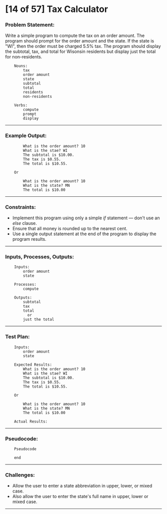 # [14 of 57] Tax Calculator

### Problem Statement:

Write a simple program to compute the tax on an order amount. The program should prompt for the order amount and the state. If the state is "WI", then the order must be charged 5.5% tax. The program should display the subtotal, tax, and total for Wisonsin residents but display just the total for non-residents.

        Nouns:
            tax
            order amount
            state
            subtotal
            total
            residents
            non-residents
        
        Verbs:
            compute
            prompt
            display
        
---
### Example Output:

            What is the order amount? 10
            What is the stae? WI
            The subtotal is $10.00.
            The tax is $0.55.
            The total is $10.55.
    
        Or
    
            What is the order amount? 10
            What is the state? MN
            The total is $10.00
    
---
### Constraints:

* Implement this program using only a simple *if* statement — don't use an *else* clause.
* Ensure that all money is rounded up to the nearest cent.
* Use a single output statement at the end of the program to display the program results.

---
### Inputs, Processes, Outputs:

        Inputs:
            order amount
            state
            
        Processes:
            compute
            
        Outputs:
            subtotal
            tax
            total
              or
            just the total
---
### Test Plan:

        Inputs:
            order amount
            state
        
        Expected Results:
            What is the order amount? 10
            What is the stae? WI
            The subtotal is $10.00.
            The tax is $0.55.
            The total is $10.55.
    
        Or
    
            What is the order amount? 10
            What is the state? MN
            The total is $10.00
        
        Actual Results:
        
---
###  Pseudocode:

        Pseudocode

        end

---
### Challenges:

* Allow the user to enter a state abbreviation in upper, lower, or mixed case.
* Also allow the user to enter the state's full name in upper, lower or mixed case.

---
